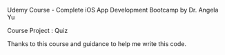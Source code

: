 Udemy Course - Complete iOS App Development Bootcamp by Dr. Angela Yu

Course Project : Quiz

Thanks to this course and guidance to help me write this code.
